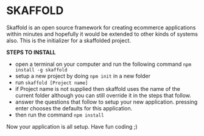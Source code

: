 # SKAFFOLD

Skaffold is an open source framework for creating ecommerce applications within minutes and hopefully it would be extended to other kinds of systems also. This is the initializer for a skaffolded project.

__STEPS TO INSTALL__
* open a terminal on your computer and run the following command <code>npm install -g skaffold</code>
* setup a new project by doing <code>npm init</code> in a new folder
* run <code>skaffold [Project name]</code>
* if Project name is not supplied then skaffold uses the name of the current folder although you can still override it in the steps that follow.
* answer the questions that follow to setup your new application. pressing enter chooses the defaults for this application.
* then run the command <code>npm install</code>

Now your application is all setup. Have fun coding ;)